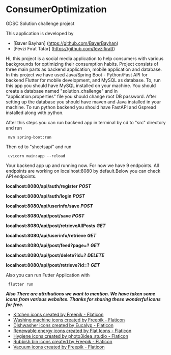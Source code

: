 # ConsumerOptimization
GDSC Solution challenge project

This application is developed by
* [Baver Bayhan] (https://github.com/BaverBayhan)
* [Fevzi Fırat Tatar] (https://github.com/fevzifiratt)

Hi, this project is a social media application to help consumers with various backgrounds for optimizing their consumption habits. Project consists of
three main parts as backend application, mobile application and database. In this project we have used Java/Spring Boot - Python/Fast API for backend 
Flutter for mobile development, and MySQL as database. To, run this app you should have MySQL installed on your machine. You should create a database named
"solution_challenge" and in "application.properties" file you should change root DB password. After setting up the database you should have maven and Java 
installed in your machine. To run python backend you should have FastAPI and Gspread installed along with python.

After this steps you can run backend app in terminal by cd to "src" directory and run 

<code> mvn spring-boot:run </code>

Then cd to "sheetsapi" and run

<code> uvicorn main:app --reload </code>

Your backend app up and running now. For now we have 9 endpoints. All endpoints are working on localhost:8080 by default.Below you can check API endpoints.


**localhost:8080/api/auth/register** ***POST*** 

**localhost:8080/api/auth/login**  ***POST***

**localhost:8080/api/userinfo/save** ***POST***

**localhost:8080/api/post/save** ***POST***

**localhost:8080/api/post/retrieveAllPosts** ***GET***

**localhost:8080/api/userinfo/retrieve** ***GET***

**localhost:8080/api/post/feed?page=?** ***GET***

**localhost:8080/api/post/delete?id=?** ***DELETE***

**localhost:8080/api/post/retrieve?id=?** ***GET***

Also you can run Futter Application with 

<code> flutter run </code>
  
  
  
  
  
  
  
  
  
  
  
  
  
  
  
  
  ***Also There are attributions we want to mention. We have taken some icons from various websites. Thanks for sharing these wonderful icons for free.***
  
  
  * <a href="https://www.flaticon.com/free-icons/kitchen" title="kitchen icons">Kitchen icons created by Freepik - Flaticon</a>
  * <a href="https://www.flaticon.com/free-icons/washing-machine" title="washing machine icons">Washing machine icons created by Freepik - Flaticon</a>
  * <a href="https://www.flaticon.com/free-icons/dishwasher" title="dishwasher icons">Dishwasher icons created by Eucalyp - Flaticon</a>
  * <a href="https://www.flaticon.com/free-icons/renewable-energy" title="renewable energy icons">Renewable energy icons created by Flat Icons - Flaticon</a>
  * <a href="https://www.flaticon.com/free-icons/hygiene" title="hygiene icons">Hygiene icons created by photo3idea_studio - Flaticon</a>
  * <a href="https://www.flaticon.com/free-icons/rubbish-bin" title="rubbish bin icons">Rubbish bin icons created by Freepik - Flaticon</a>
  * <a href="https://www.flaticon.com/free-icons/vacuum" title="vacuum icons">Vacuum icons created by Freepik - Flaticon</a>
